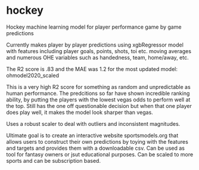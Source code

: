 # hockey
Hockey machine learning model for player performance game by game predictions


Currently makes player by player predictions using xgbRegressor model with features including player goals, points, shots, toi etc. moving averages and numerous OHE variables such as handedness, team, home/away, etc.

The R2 score is .83 and the MAE was 1.2 for the most updated model: ohmodel2020_scaled

This is a very high R2 score for something as random and unpredictable as human performance. The predcitions so far have shown incredible ranking ability, by putting the players with the lowest vegas odds to perform well at the top. Still has the one off questionable decision but when that one player does play well, it makes the model look sharper than vegas.

Uses a robust scaler to deal with outliers and inconsistent magnitudes.

Ultimate goal is to create an interactive website sportsmodels.org that allows users to construct their own predictions by toying with the features and targets and provides them with a downloadable csv. Can be used as tool for fantasy owners or jsut educational purposes. Can be scaled to more sports and can be subscription based. 